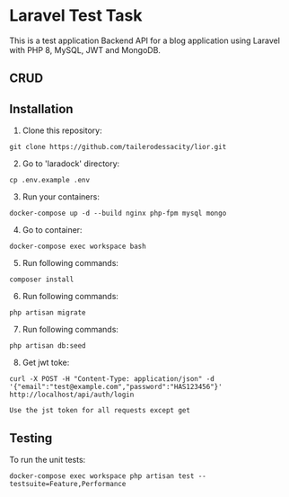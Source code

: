 # Laravel Test Task

This is a  test application Backend API for a blog application using Laravel with PHP 8, MySQL, JWT and MongoDB.
## CRUD

## Installation

1. Clone this repository:
```
git clone https://github.com/tailerodessacity/lior.git
```
2. Go to 'laradock' directory:
```
cp .env.example .env
```
3. Run your containers:
```
docker-compose up -d --build nginx php-fpm mysql mongo
```
4. Go to container:
```
docker-compose exec workspace bash
```
5. Run following commands:
```
composer install
```
6. Run following commands:
```
php artisan migrate
```
7. Run following commands:
```
php artisan db:seed
```
8. Get jwt toke:
```
curl -X POST -H "Content-Type: application/json" -d '{"email":"test@example.com","password":"HAS123456"}' http://localhost/api/auth/login
```

```
Use the jst token for all requests except get
```

## Testing

To run the unit tests:
```
docker-compose exec workspace php artisan test --testsuite=Feature,Performance
```
